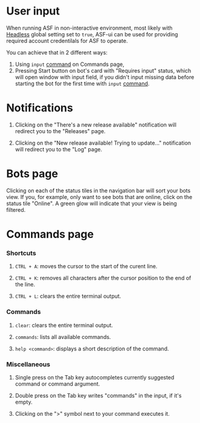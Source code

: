 # User input

When running ASF in non-interactive environment, most likely with [Headless](https://github.com/JustArchiNET/ArchiSteamFarm/wiki/Configuration#headless) global setting set to `true`, ASF-ui can be used for providing required account credentilals for ASF to operate.

You can achieve that in 2 different ways:
1. Using `input` [command](https://github.com/JustArchiNET/ArchiSteamFarm/wiki/Commands) on Commands page,
2. Pressing Start button on bot's card with "Requires input" status, which will open window with input field, if you didn't input missing data before starting the bot for the first time with `input` [command](https://github.com/JustArchiNET/ArchiSteamFarm/wiki/Commands).

# Notifications

1. Clicking on the "There's a new release available" notification will redirect you to the "Releases" page.

2. Clicking on the "New release available! Trying to update..." notification will redirect you to the "Log" page.

# Bots page

Clicking on each of the status tiles in the navigation bar will sort your bots view. If you, for example, only want to see bots that are online, click on the status tile "Online". A green glow will indicate that your view is being filtered.

# Commands page

### Shortcuts

1. `CTRL + A`: moves the cursor to the start of the curent line.

2. `CTRL + K`: removes all characters after the cursor position to the end of the line.

3. `CTRL + L`: clears the entire terminal output.

### Commands

1. `clear`: clears the entire terminal output.

2. `commands`: lists all available commands.

3. `help <command>`: displays a short description of the command.

### Miscellaneous

1. Single press on the Tab key autocompletes currently suggested command or command argument.

2. Double press on the Tab key writes "commands" in the input, if it's empty.

3. Clicking on the ">" symbol next to your command executes it.
